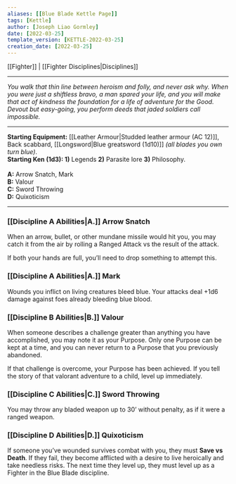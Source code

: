 ```yaml
---
aliases: [[Blue Blade Kettle Page]]
tags: [Kettle]
author: [Joseph Liao Gormley]
date: [2022-03-25]
template_version: [KETTLE-2022-03-25]
creation_date: [2022-03-25]
---
```

[[Fighter]] | [[Fighter Disciplines|Disciplines]]
___
*You walk that thin line between heroism and folly, and never ask why. When you were just a shiftless bravo, a man spared your life, and you will make that act of kindness the foundation for a life of adventure for the Good. Devout but easy-going, you perform deeds that jaded soldiers call impossible.*
___
**Starting Equipment:** [[Leather Armour|Studded leather armour (AC 12)]], Back scabbard, [[Longsword|Blue greatsword (1d10)]] *(all blades you own turn blue)*.<br>**Starting Ken (1d3): 1)** Legends **2)** Parasite lore **3)** Philosophy.<br><br>**A:** Arrow Snatch, Mark<br>**B:** Valour<br>**C:** Sword Throwing<br>**D:** Quixoticism
___
### [[Discipline A Abilities|A.]] Arrow Snatch
When an arrow, bullet, or other mundane missile would hit you, you may catch it from the air by rolling a Ranged Attack vs the result of the attack.

If both your hands are full, you’ll need to drop something to attempt this.

### [[Discipline A Abilities|A.]] Mark
Wounds you inflict on living creatures bleed blue. Your attacks deal +1d6 damage against foes already bleeding blue blood.

### [[Discipline B Abilities|B.]] Valour
When someone describes a challenge greater than anything you have accomplished, you may note it as your Purpose. Only one Purpose can be kept at a time, and you can never return to a Purpose that you previously abandoned.

If that challenge is overcome, your Purpose has been achieved. If you tell the story of that valorant adventure to a child, level up immediately.

### [[Discipline C Abilities|C.]] Sword Throwing
You may throw any bladed weapon up to 30’ without penalty, as if it were a ranged weapon.

### [[Discipline D Abilities|D.]] Quixoticism
If someone you’ve wounded survives combat with you, they must **Save vs Death**. If they fail, they become afflicted with a desire to live heroically and take needless risks. The next time they level up, they must level up as a Fighter in the Blue Blade discipline.